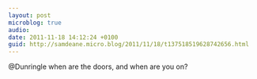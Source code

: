 ```yaml
---
layout: post
microblog: true
audio: 
date: 2011-11-18 14:12:24 +0100
guid: http://samdeane.micro.blog/2011/11/18/t137518519628742656.html
---
```

@Dunringle when are the doors, and when are you on?
